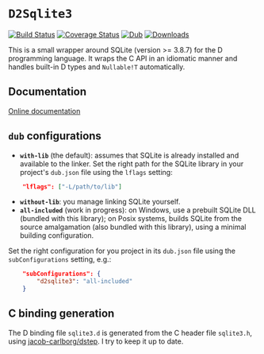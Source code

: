 # `D2Sqlite3`

[![Build Status](https://travis-ci.org/biozic/d2sqlite3.svg)](https://travis-ci.org/biozic/d2sqlite3)
[![Coverage Status](https://coveralls.io/repos/github/biozic/d2sqlite3/badge.svg?branch=master)](https://coveralls.io/github/biozic/d2sqlite3?branch=master)
[![Dub](https://img.shields.io/dub/v/d2sqlite3.svg)](http://code.dlang.org/packages/d2sqlite3)
[![Downloads](https://img.shields.io/dub/dt/d2sqlite3.svg)](https://code.dlang.org/packages/d2sqlite3)

This is a small wrapper around SQLite (version >= 3.8.7) for the D programming language.
It wraps the C API in an idiomatic manner and handles built-in D types and
`Nullable!T` automatically.

## Documentation

[Online documentation](http://biozic.github.io/d2sqlite3/d2sqlite3.html)

## `dub` configurations 

- **`with-lib`** (the default): assumes that SQLite is already installed and available to the linker. Set the right path for the SQLite library in your project's `dub.json` file using the `lflags` setting:
```json
    "lflags": ["-L/path/to/lib"]
```
- **`without-lib`**: you manage linking SQLite yourself.
- **`all-included`** (work in progress): on Windows, use a prebuilt SQLite DLL (bundled with this library); on Posix systems, builds SQLite from the source amalgamation (also bundled with this library), using a minimal building configuration.

Set the right configuration for you project in its `dub.json` file using the `subConfigurations` setting, e.g.:
```json
    "subConfigurations": {
        "d2sqlite3": "all-included"
    }
```

## C binding generation

The D binding file `sqlite3.d` is generated from the C header file `sqlite3.h`, using [jacob-carlborg/dstep](https://github.com/jacob-carlborg/dstep). I try to keep it up to date.
